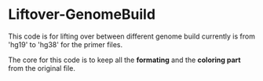 # Liftover-GenomeBuild
This code is for lifting over between different genome build 
currently is from 'hg19' to 'hg38'
for the primer files.

The core for this code is to keep all the **formating** and the **coloring part** from the original file.
